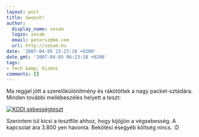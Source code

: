 ```yaml
---
layout: post
title: Swoosh!
author:
  display_name: sesam
  login: sesam
  email: petersz@me.com
  url: http://sesam.hu
date: '2007-04-05 15:23:18 +0200'
date_gmt: '2007-04-05 06:23:18 +0200'
tags:
- Tech &amp; Gizmos
comments: []
---
```


Ma reggel jött a szerelőkülönítmény és rákötöttek a nagy packet-sztádára. Minden további mellébeszélés helyett a teszt:

[![KDDI sebességteszt](http://www.speedtest.net/result/109076770.png)](http://www.speedtest.net)

Szerintem túl kicsi a tesztfile ahhoz, hogy kijöjjön a végsebesség. A kapcsolat ára 3.800 yen havonta. Bekötési ésegyéb költség nincs. :D
